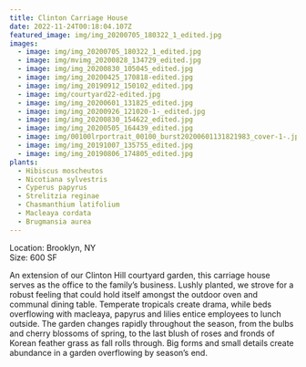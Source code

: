 ```yaml
---
title: Clinton Carriage House
date: 2022-11-24T00:18:04.107Z
featured_image: img/img_20200705_180322_1_edited.jpg
images:
  - image: img/img_20200705_180322_1_edited.jpg
  - image: img/mvimg_20200828_134729_edited.jpg
  - image: img/img_20200830_105045_edited.jpg
  - image: img/img_20200425_170818-edited.jpg
  - image: img/img_20190912_150102_edited.jpg
  - image: img/courtyard22-edited.jpg
  - image: img/img_20200601_131825_edited.jpg
  - image: img/img_20200926_121020-1-_edited.jpg
  - image: img/img_20200830_154622_edited.jpg
  - image: img/img_20200505_164439_edited.jpg
  - image: img/00100lrportrait_00100_burst20200601131821983_cover-1-.jpg
  - image: img/img_20191007_135755_edited.jpg
  - image: img/img_20190806_174805_edited.jpg
plants:
  - Hibiscus moscheutos
  - Nicotiana sylvestris
  - Cyperus papyrus
  - Strelitzia reginae
  - Chasmanthium latifolium
  - Macleaya cordata
  - Brugmansia aurea
---
```

L﻿ocation: Brooklyn, NY\
S﻿ize: 600 SF



An extension of our Clinton Hill courtyard garden, this carriage house serves as the office to the family’s business. Lushly planted, we strove for a robust feeling that could hold itself amongst the outdoor oven and communal dining table. Temperate tropicals create drama, while beds overflowing with macleaya, papyrus and lilies entice employees to lunch outside. The garden changes rapidly throughout the season, from the bulbs and cherry blossoms of spring, to the last blush of roses and fronds of Korean feather grass as fall rolls through. Big forms and small details create abundance in a garden overflowing by season’s end.